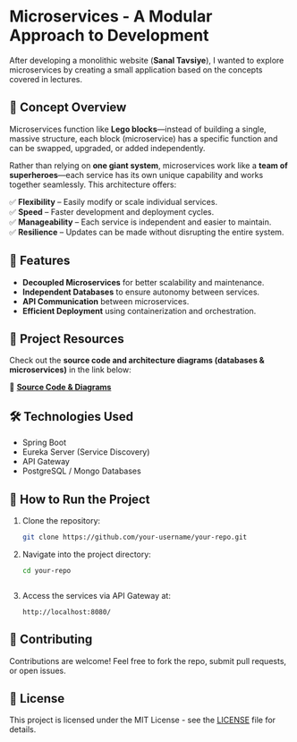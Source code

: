 # Microservices - A Modular Approach to Development

After developing a monolithic website (**Sanal Tavsiye**), I wanted to explore microservices by creating a small application based on the concepts covered in lectures.

## 🚀 Concept Overview
Microservices function like **Lego blocks**—instead of building a single, massive structure, each block (microservice) has a specific function and can be swapped, upgraded, or added independently.

Rather than relying on **one giant system**, microservices work like a **team of superheroes**—each service has its own unique capability and works together seamlessly. This architecture offers:

✅ **Flexibility** – Easily modify or scale individual services.  
✅ **Speed** – Faster development and deployment cycles.  
✅ **Manageability** – Each service is independent and easier to maintain.  
✅ **Resilience** – Updates can be made without disrupting the entire system.  

## 📌 Features
- **Decoupled Microservices** for better scalability and maintenance.
- **Independent Databases** to ensure autonomy between services.
- **API Communication** between microservices.
- **Efficient Deployment** using containerization and orchestration.

## 📂 Project Resources
Check out the **source code and architecture diagrams (databases & microservices)** in the link below:  

🔗 **[Source Code & Diagrams](your-link-here)**

## 🛠 Technologies Used
- Spring Boot
- Eureka Server (Service Discovery)
- API Gateway
- PostgreSQL / Mongo Databases

## 📜 How to Run the Project
1. Clone the repository:
   ```sh
   git clone https://github.com/your-username/your-repo.git
   ```
2. Navigate into the project directory:
   ```sh
   cd your-repo
   ```
   ```
3. Access the services via API Gateway at:
   ```
   http://localhost:8080/
   ```

## 🤝 Contributing
Contributions are welcome! Feel free to fork the repo, submit pull requests, or open issues.

## 📄 License
This project is licensed under the MIT License - see the [LICENSE](LICENSE) file for details.
